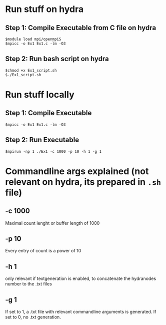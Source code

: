 # Run stuff on hydra
## Step 1: Compile Executable from C file on hydra
    $module load mpi/openmpiS
    $mpicc -o Ex1 Ex1.c -lm -O3

## Step 2: Run bash script on hydra
    $chmod +x Ex1_script.sh
    $./Ex1_script.sh

# Run stuff locally
## Step 1: Compile Executable
    $mpicc -o Ex1 Ex1.c -lm -O3

## Step 2: Run Executable
    $mpirun -np 1 ./Ex1 -c 1000 -p 10 -h 1 -g 1

# Commandline args explained (not relevant on hydra, its prepared in `.sh` file)


## -c 1000
Maximal count lenght or buffer length of 1000

## -p 10
Every entry of count is a power of 10

## -h 1
only relevant if textgeneration is enabled, to concatenate the hydranodes number to the .txt files

## -g 1
If set to 1, a .txt file with relevant commandline arguments is generated. If set to 0, no .txt generation.

